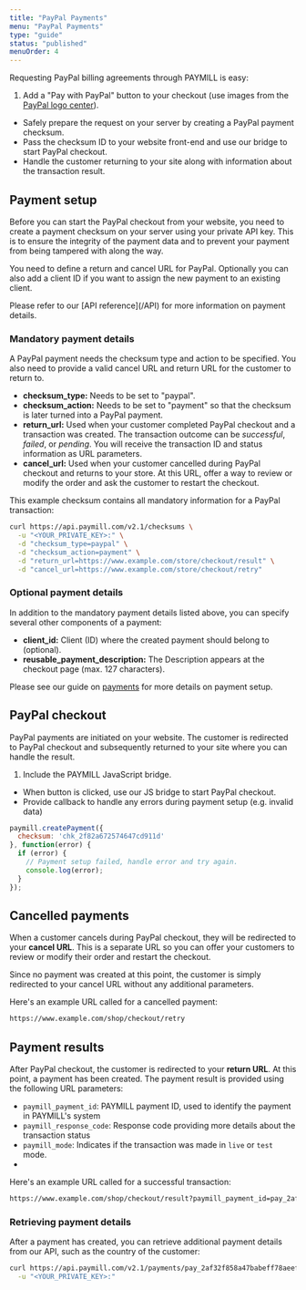 ```yaml
---
title: "PayPal Payments"
menu: "PayPal Payments"
type: "guide"
status: "published"
menuOrder: 4
---
```


Requesting PayPal billing agreements through PAYMILL is easy:

1. Add a "Pay with PayPal" button to your checkout (use images from the [PayPal logo center](https://www.paypal.com/webapps/mpp/logo-center)).
- Safely prepare the request on your server by creating a PayPal payment checksum.
- Pass the checksum ID to your website front-end and use our bridge to start PayPal checkout.
- Handle the customer returning to your site along with information about the transaction result.

## Payment setup

Before you can start the PayPal checkout from your website, you need to create a payment checksum on your server using your private API key. This is to ensure the integrity of the payment data and to prevent your payment from being tampered with along the way.

You need to define a return and cancel URL for PayPal. Optionally you can also add a client ID if you want to assign the new payment to an existing client.

<div class="info">
Please refer to our [API reference](/API) for more information on payment details.
</div>

### Mandatory payment details

A PayPal payment needs the checksum type and action to be specified. You also need to provide a valid cancel URL and return URL for the customer to return to.

- **checksum_type:** Needs to be set to "paypal".
- **checksum_action:** Needs to be set to "payment" so that the checksum is later turned into a PayPal payment.
- **return_url:** Used when your customer completed PayPal checkout and a transaction was created. The transaction outcome can be *successful*, *failed*, or *pending*. You will receive the transaction ID and status information as URL parameters.
- **cancel_url:** Used when your customer cancelled during PayPal checkout and returns to your store. At this URL, offer a way to review or modify the order and ask the customer to restart the checkout.

This example checksum contains all mandatory information for a PayPal transaction:

```sh
curl https://api.paymill.com/v2.1/checksums \
  -u "<YOUR_PRIVATE_KEY>:" \
  -d "checksum_type=paypal" \
  -d "checksum_action=payment" \
  -d "return_url=https://www.example.com/store/checkout/result" \
  -d "cancel_url=https://www.example.com/store/checkout/retry"
```

### Optional payment details

In addition to the mandatory payment details listed above, you can specify several other components of a payment:

- **client_id:** Client (ID) where the created payment should belong to (optional).
- **reusable_payment_description:** The Description appears at the checkout page (max. 127 characters).

Please see our guide on [payments](/guides/reference/payments.html) for more details on payment setup.

## PayPal checkout

PayPal payments are initiated on your website. The customer is redirected to PayPal checkout and subsequently returned to your site where you can handle the result.

1. Include the PAYMILL JavaScript bridge.
- When button is clicked, use our JS bridge to start PayPal checkout.
- Provide callback to handle any errors during payment setup (e.g. invalid data)

```javascript
paymill.createPayment({
  checksum: 'chk_2f82a672574647cd911d'
}, function(error) {
  if (error) {
    // Payment setup failed, handle error and try again.
    console.log(error);
  }
});
```

## Cancelled payments

When a customer cancels during PayPal checkout, they will be redirected to your **cancel URL**. This is a separate URL so you can offer your customers to review or modify their order and restart the checkout.

Since no payment was created at this point, the customer is simply redirected to your cancel URL without any additional parameters.

Here's an example URL called for a cancelled payment:

```sh
https://www.example.com/shop/checkout/retry
```

## Payment results

After PayPal checkout, the customer is redirected to your **return URL**. At this point, a payment has been created. The payment result is provided using the following URL parameters:

- `paymill_payment_id`: PAYMILL payment ID, used to identify the payment in PAYMILL's system
- `paymill_response_code`: Response code providing more details about the transaction status
- `paymill_mode`: Indicates if the transaction was made in `live` or `test` mode.
- 
Here's an example URL called for a successful transaction:

```sh
https://www.example.com/shop/checkout/result?paymill_payment_id=pay_2af32f858a47babeff78aeef&paymill_response_code=20000&paymill_mode=test
```

### Retrieving payment details

After a payment has created, you can retrieve additional payment details from our API, such as the country of the customer:

```sh
curl https://api.paymill.com/v2.1/payments/pay_2af32f858a47babeff78aeef \
  -u "<YOUR_PRIVATE_KEY>:"
```
